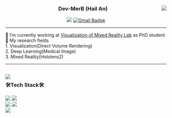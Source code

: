 <div align="center">
    <img align="right" src="https://github-readme-stats.vercel.app/api?username=Dev-MerB&count_private=true&show_icons=true="/>
  
  ### Dev-MerB (Hail An) 
<a href="https://solved.ac/monocono"><img src="http://mazassumnida.wtf/api/mini/generate_badge?boj=monocono"/></a>  [![Gmail Badge](https://img.shields.io/badge/Gmail-d14836?style=flat-square&logo=Gmail&logoColor=white&link=mailto:jintopia1110@gmail.com)](mailto:jintopia1110@gmail.com)

 ---
<div align="left">
🔭 I’m currently working at <a href="https://gachon-visualizationandmixedrealitylab.github.io/VOM/">Visualization of Mixed Reality Lab</a> as PhD student <br>
🌱 My research fields<br>
 1. Visualization(Direct Volume Rendering) <br>
 2. Deep Learning(Medical Image) <br>
 3. Mixed Reality(Hololens2)
</div>
</div>

 ---
 
 <br>
 
 <img align="left" src="https://github-readme-stats-jintopia.vercel.app//api/top-langs/?username=Dev-MerB&hide=HTML&card_width=450&layout=compact&langs_count=10"/>
 
<div align="left">

### 🛠Tech Stack🛠
<img src="https://img.shields.io/badge/Python-3766AB?style=flat-square&logo=Python&logoColor=white"/>
<img src="https://img.shields.io/badge/C++-00599C?style=flat-square&logo=C%2B%2B&logoColor=white"/></a>
<br>
<img src="https://img.shields.io/badge/VisualStudioCode-007ACC?style=flat-square&logo=visualstudiocode&logoColor=white"/>
<img src="https://img.shields.io/badge/XCode-147EFB?style=flat-square&logo=xcode&logoColor=white"/>
<br>
<img src="https://img.shields.io/badge/GitHub-181717?style=flat-square&logo=github&logoColor=white"/>
